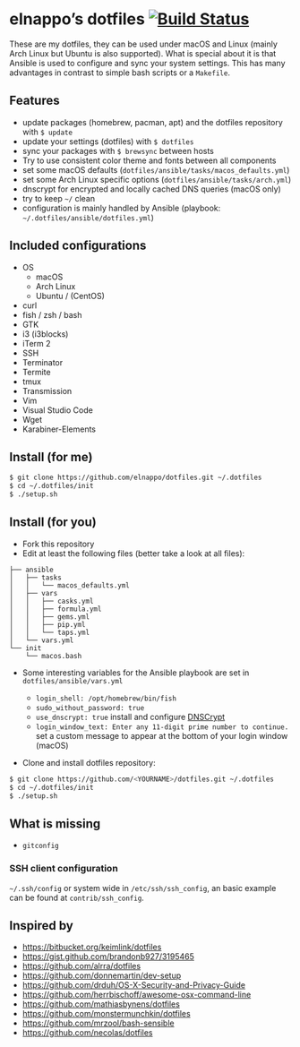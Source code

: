 # elnappo’s dotfiles [![Build Status](https://travis-ci.org/elnappo/dotfiles.svg?branch=master)](https://travis-ci.org/elnappo/dotfiles)

These are my dotfiles, they can be used under macOS and Linux (mainly Arch Linux but Ubuntu is also supported). What is special about it is that Ansible is used to configure and sync your system settings. This has many advantages in contrast to simple bash scripts or a `Makefile`.

## Features

* update packages (homebrew, pacman, apt) and the dotfiles repository with `$ update`
* update your settings (dotfiles) with `$ dotfiles`
* sync your packages with `$ brewsync` between hosts
* Try to use consistent color theme and fonts between all components
* set some macOS defaults (`dotfiles/ansible/tasks/macos_defaults.yml`)
* set some Arch Linux specific options (`dotfiles/ansible/tasks/arch.yml`)
* dnscrypt for encrypted and locally cached DNS queries (macOS only)
* try to keep `~/` clean
* configuration is mainly handled by Ansible (playbook: `~/.dotfiles/ansible/dotfiles.yml`)

## Included configurations

* OS
  * macOS
  * Arch Linux
  * Ubuntu / (CentOS)
* curl
* fish / zsh / bash
* GTK
* i3 (i3blocks)
* iTerm 2
* SSH
* Terminator
* Termite
* tmux
* Transmission
* Vim
* Visual Studio Code
* Wget
* Karabiner-Elements

## Install (for me)

```bash
$ git clone https://github.com/elnappo/dotfiles.git ~/.dotfiles
$ cd ~/.dotfiles/init
$ ./setup.sh
```

## Install (for you)

* Fork this repository
* Edit at least the following files (better take a look at all files):

```
├── ansible
│   ├── tasks
│   │   └── macos_defaults.yml
│   ├── vars
│   │   ├── casks.yml
│   │   ├── formula.yml
│   │   ├── gems.yml
│   │   ├── pip.yml
│   │   └── taps.yml
│   └── vars.yml
└── init
    └── macos.bash
```

* Some interesting variables for the Ansible playbook are set in `dotfiles/ansible/vars.yml`

  * `login_shell: /opt/homebrew/bin/fish`
  * `sudo_without_password: true`
  * `use_dnscrypt: true` install and configure [DNSCrypt](https://dnscrypt.org/)
  * `login_window_text: Enter any 11-digit prime number to continue.` set a custom message to appear at the bottom of your login window (macOS)

* Clone and install dotfiles repository:

```bash
$ git clone https://github.com/<YOURNAME>/dotfiles.git ~/.dotfiles
$ cd ~/.dotfiles/init
$ ./setup.sh
```

## What is missing

* `gitconfig`

### SSH client configuration

`~/.ssh/config` or system wide in `/etc/ssh/ssh_config`, an basic example can be found at `contrib/ssh_config`.

## Inspired by

* https://bitbucket.org/keimlink/dotfiles
* https://gist.github.com/brandonb927/3195465
* https://github.com/alrra/dotfiles
* https://github.com/donnemartin/dev-setup
* https://github.com/drduh/OS-X-Security-and-Privacy-Guide
* https://github.com/herrbischoff/awesome-osx-command-line
* https://github.com/mathiasbynens/dotfiles
* https://github.com/monstermunchkin/dotfiles
* https://github.com/mrzool/bash-sensible
* https://github.com/necolas/dotfiles

